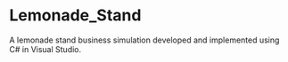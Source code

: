 # Lemonade_Stand
A lemonade stand business simulation developed and implemented using C# in Visual Studio.
